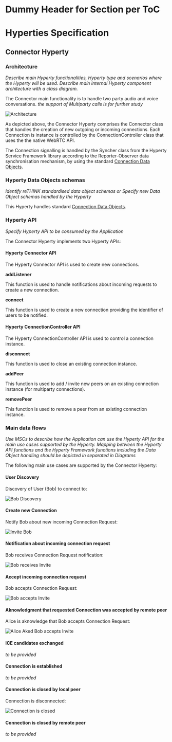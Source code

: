 Dummy Header for Section per ToC
================================

Hyperties Specification
=======================

Connector Hyperty
-----------------

### Architecture

*Describe main Hyperty functionalities, Hyperty type and scenarios where the Hyperty will be used. Describe main internal Hyperty component architecture with a class diagram.*

The Connector main functionality is to handle two party audio and voice conversations. *the support of Multiparty calls is for further study*

![Architecture](connector-arch.png)

As depicted above, the Connector Hyperty comprises the Connector class that handles the creation of new outgoing or incoming connections. Each Connection is instance is controlled by the ConnectionController class that uses the the native WebRTC API.

The Connection signalling is handled by the Syncher class from the Hyperty Service Framework library according to the Reporter-Observer data synchronisation mechanism, by using the standard [Connection Data Objects](https://github.com/reTHINK-project/architecture/tree/master/docs/datamodel/connection).

### Hyperty Data Objects schemas

*Identify reTHINK standardised data object schemas or Specify new Data Object schemas handled by the Hyperty*

This Hyperty handles standard [Connection Data Objects](https://github.com/reTHINK-project/architecture/tree/master/docs/datamodel/connection).

### Hyperty API

*Specify Hyperty API to be consumed by the Application*

The Connector Hyperty implements two Hyperty APIs:

#### Hyperty Connector API

The Hyperty Connector API is used to create new connections.

**addListener**

This function is used to handle notifications about incoming requests to create a new connection.

**connect**

This function is used to create a new connection providing the identifier of users to be notified.

#### Hyperty ConnectionController API

The Hyperty ConnectionController API is used to control a connection instance.

**disconnect**

This function is used to close an existing connection instance.

**addPeer**

This function is used to add / invite new peers on an existing connection instance (for multiparty connections).

**removePeer**

This function is used to remove a peer from an existing connection instance.

### Main data flows

*Use MSCs to describe how the Application can use the Hyperty API for the main use cases supported by the Hyperty. Mapping between the Hyperty API functions and the Hyperty Framework functions including the Data Object handling should be depicted in separated in Diagrams*

The following main use cases are supported by the Connector Hyperty:

#### User Discovery

Discovery of User (Bob) to connect to:

![Bob Discovery](connector-invite.png)

#### Create new Connection

Notify Bob about new incoming Connection Request:

![Invite Bob](connector-invite_001.png)

#### Notification about incoming connection request

Bob receives Connection Request notification:

![Bob receives Invite](connector-bob-accepts.png)

#### Accept incoming connection request

Bob accepts Connection Request:

![Bob accepts Invite](connector-bob-accepts_001.png)

#### Aknowledgment that requested Connection was accepted by remote peer

Alice is aknowledge that Bob accepts Connection Request:

![Alice Aked Bob accepts Invite](connector-alice-acked-bob-accepted-invitation.png)

#### ICE candidates exchanged

*to be provided*

#### Connection is established

*to be provided*

#### Connection is closed by local peer

Connection is disconnected:

![Connection is closed](connector-disconnect.png)

#### Connection is closed by remote peer

*to be provided*

